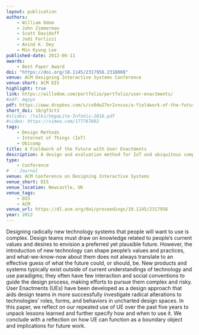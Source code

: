 ```yaml
---
layout: publication
authors:
    - William Odom
    - John Zimmerman
    - Scott Davidoff
    - Jodi Forlizzi
    - Anind K. Dey
    - Min Kyung Lee
published-date: 2012-06-11
awards:
    - Best Paper Award
doi: "https://doi.org/10.1145/2317956.2318008"
venue: ACM Designing Interactive Systems Conference
venue-short: ACM DIS
highlight: true
link: https://willodom.com/portfolio/portfolio/user-enactments/
#odf: mqzyx
pdf: https://www.dropbox.com/s/cx0dw27er2vncus/a-fieldwork-of-the-future-with-user-enactments.pdf?dl=0
short_doi: 10/gf3ct3
#slides: /talks/VegaLite-InfoVis-2016.pdf
#video: https://vimeo.com/177767802
tags:
    - Design Methods
    - Internet of Things (IoT)
    - Ubicomp
title: A Fieldwork of the Future with User Enactments
description: A design and evaluation method for IoT and ubiquitous computing application concepts
type:
    - Conference
#  - Journal
venue: ACM Conference on Designing Interactive Systems
venue_short: DIS
venue_location: Newcastle, UK
venue_tags:
    - DIS
    - ACM
venue_url: https://dl.acm.org/doi/proceedings/10.1145/2317956
year: 2012
---
```

Designing radically new technology systems that people will want to use is complex. Design teams must draw on knowledge related to people’s current values and desires to envision a preferred yet plausible future. However, the introduction of new technology can shape people’s values and practices, and what-we-know-now about them does not always translate to an effective guess of what the future could, or should, be. New products and systems typically exist outside of current understandings of technology and use paradigms; they often have few interaction and social conventions to guide the design process, making efforts to pursue them complex and risky. User Enactments (UEs) have been developed as a design approach that aids design teams in more successfully investigate radical alterations to technologies’ roles, forms, and behaviors in uncharted design spaces. In this paper, we reflect on our repeated use of UE over the past five years to unpack lessons learned and further specify how and when to use it. We conclude with a reflection on how UE can function as a boundary object and implications for future work.